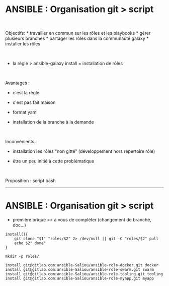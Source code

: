 

# ANSIBLE : Organisation git > script


<br>

Objectifs:
	* travailler en commun sur les rôles et les playbooks
	* gérer plusieurs branches
	* partager les rôles dans la communauté galaxy
	* installer les rôles

<br>

* la règle > ansible-galaxy install = installation de rôles

<br>

Avantages :

* c'est la règle

* c'est pas fait maison 

* format yaml

* installation de la branche à la demande

<br>

Inconvénients :

* installation les rôles "non gitté" (développement hors répertoire rôle)

* être un peu initié à cette problématique


<br>

Proposition : script bash

-----------------------------------------------------------------------------------

# ANSIBLE : Organisation git > script


* première brique >> à vous de compléter (changement de branche, doc...)

```
install(){
	git clone "$1" "roles/$2" 2> /dev/null || git -C "roles/$2" pull
	echo $2" done"
}

mkdir -p roles/

install git@gitlab.com:ansible-Saliou/ansible-role-docker.git docker
install git@gitlab.com:ansible-Saliou/ansible-role-swarm.git swarm
install git@gitlab.com:ansible-Saliou/ansible-role-tooling.git tooling
install git@gitlab.com:ansible-Saliou/ansible-role-myapp.git myapp
```

